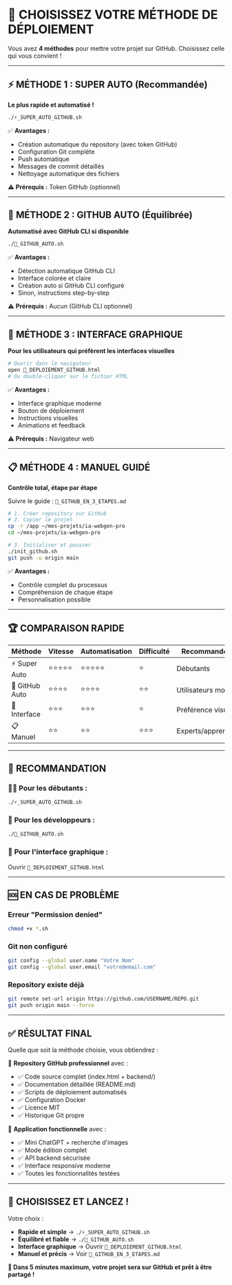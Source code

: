 # 🎯 **CHOISISSEZ VOTRE MÉTHODE DE DÉPLOIEMENT**

Vous avez **4 méthodes** pour mettre votre projet sur GitHub. Choisissez celle qui vous convient !

---

## ⚡ **MÉTHODE 1 : SUPER AUTO** (Recommandée)
**Le plus rapide et automatisé !**

```bash
./⚡_SUPER_AUTO_GITHUB.sh
```

✅ **Avantages :**
- Création automatique du repository (avec token GitHub)
- Configuration Git complète
- Push automatique
- Messages de commit détaillés
- Nettoyage automatique des fichiers

⚠️ **Prérequis :** Token GitHub (optionnel)

---

## 🚀 **MÉTHODE 2 : GITHUB AUTO** (Équilibrée)
**Automatisé avec GitHub CLI si disponible**

```bash
./🚀_GITHUB_AUTO.sh
```

✅ **Avantages :**
- Détection automatique GitHub CLI
- Interface colorée et claire
- Création auto si GitHub CLI configuré
- Sinon, instructions step-by-step

⚠️ **Prérequis :** Aucun (GitHub CLI optionnel)

---

## 🎯 **MÉTHODE 3 : INTERFACE GRAPHIQUE**
**Pour les utilisateurs qui préfèrent les interfaces visuelles**

```bash
# Ouvrir dans le navigateur
open 🎯_DEPLOIEMENT_GITHUB.html
# Ou double-cliquer sur le fichier HTML
```

✅ **Avantages :**
- Interface graphique moderne
- Bouton de déploiement
- Instructions visuelles
- Animations et feedback

⚠️ **Prérequis :** Navigateur web

---

## 📋 **MÉTHODE 4 : MANUEL GUIDÉ**
**Contrôle total, étape par étape**

Suivre le guide : `🚀_GITHUB_EN_3_ETAPES.md`

```bash
# 1. Créer repository sur GitHub
# 2. Copier le projet
cp -r /app ~/mes-projets/ia-webgen-pro
cd ~/mes-projets/ia-webgen-pro

# 3. Initialiser et pousser
./init_github.sh
git push -u origin main
```

✅ **Avantages :**
- Contrôle complet du processus
- Compréhension de chaque étape
- Personnalisation possible

---

## 🏆 **COMPARAISON RAPIDE**

| Méthode | Vitesse | Automatisation | Difficulté | Recommandé pour |
|---------|---------|----------------|------------|-----------------|
| ⚡ Super Auto | ⭐⭐⭐⭐⭐ | ⭐⭐⭐⭐⭐ | ⭐ | Débutants |
| 🚀 GitHub Auto | ⭐⭐⭐⭐ | ⭐⭐⭐⭐ | ⭐⭐ | Utilisateurs moyens |
| 🎯 Interface | ⭐⭐⭐ | ⭐⭐⭐ | ⭐ | Préférence visuelle |
| 📋 Manuel | ⭐⭐ | ⭐⭐ | ⭐⭐⭐ | Experts/apprentissage |

---

## 🚀 **RECOMMANDATION**

### 👨‍💻 **Pour les débutants :**
```bash
./⚡_SUPER_AUTO_GITHUB.sh
```

### 🔧 **Pour les développeurs :**
```bash
./🚀_GITHUB_AUTO.sh
```

### 🎨 **Pour l'interface graphique :**
Ouvrir `🎯_DEPLOIEMENT_GITHUB.html`

---

## 🆘 **EN CAS DE PROBLÈME**

### Erreur "Permission denied"
```bash
chmod +x *.sh
```

### Git non configuré
```bash
git config --global user.name "Votre Nom"
git config --global user.email "votre@email.com"
```

### Repository existe déjà
```bash
git remote set-url origin https://github.com/USERNAME/REPO.git
git push origin main --force
```

---

## ✅ **RÉSULTAT FINAL**

Quelle que soit la méthode choisie, vous obtiendrez :

🎯 **Repository GitHub professionnel** avec :
- ✅ Code source complet (index.html + backend/)
- ✅ Documentation détaillée (README.md)
- ✅ Scripts de déploiement automatisés
- ✅ Configuration Docker
- ✅ Licence MIT
- ✅ Historique Git propre

🚀 **Application fonctionnelle** avec :
- ✅ Mini ChatGPT + recherche d'images
- ✅ Mode édition complet
- ✅ API backend sécurisée  
- ✅ Interface responsive moderne
- ✅ Toutes les fonctionnalités testées

---

## 🎉 **CHOISISSEZ ET LANCEZ !**

Votre choix :
- **Rapide et simple** → `./⚡_SUPER_AUTO_GITHUB.sh`
- **Équilibré et fiable** → `./🚀_GITHUB_AUTO.sh`  
- **Interface graphique** → Ouvrir `🎯_DEPLOIEMENT_GITHUB.html`
- **Manuel et précis** → Voir `🚀_GITHUB_EN_3_ETAPES.md`

**🌟 Dans 5 minutes maximum, votre projet sera sur GitHub et prêt à être partagé !**